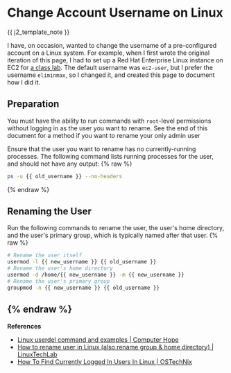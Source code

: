 # Change Account Username on Linux

{{ j2_template_note }}

I have, on occasion, wanted to change the username of a pre-configured account on a Linux system. For example, when I first wrote the original iteration of this page, I had to set up a Red Hat Enterprise Linux instance on EC2 for [a class lab](https://github.com/eliminmax/cncs-journal/wiki/Working-Notes%3A-SYS265%3A-Amazon-EC2-Lab). The default username was `ec2-user`, but I prefer the username `eliminmax`, so I changed it, and created this page to document how I did it.

## Preparation

You must have the ability to run commands with `root`-level permissions without logging in as the user you want to rename. See the end of this document for a method if you want to rename your only admin user

Ensure that the user you want to rename has no currently-running processes. The following command lists running processes for the user, and should not have any output:
{% raw %}
```sh
ps -u {{ old_username }} --no-headers
```
{% endraw %}
## Renaming the User

Run the following commands to rename the user, the user's home directory, and the user's primary group, which is typically named after that user.
{% raw %}
```sh
# Rename the user itself
usermod -l {{ new_username }} {{ old_username }}
# Rename the user's home directory
usermod -d /home/{{ new_username }} -m {{ new_username }}
# Rename the user's primary group
groupmod -n {{ new_username }} {{ old_username }}
```
{% endraw %}
---

**References**

* [Linux userdel command and examples | Computer Hope](https://www.computerhope.com/unix/userdel.htm)
* [How to rename user in Linux (also rename group & home directory) | LinuxTechLab](https://linuxtechlab.com/rename-user-in-linux-rename-home-directory/)
* [How To Find Currently Logged In Users In Linux | OSTechNix](https://ostechnix.com/how-to-find-currently-logged-in-users-in-linux/)
